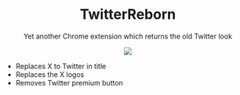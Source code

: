 <div align="center">
  <h1>TwitterReborn</h1>
  <p>Yet another Chrome extension which returns the old Twitter look</p>
  <img src="https://github.com/MaximFiedler/TwitterReborn/assets/114857048/0f817c79-5943-4484-a123-d8b653efe74f">
</div>

- Replaces X to Twitter in title
- Replaces the X logos
- Removes Twitter premium button
